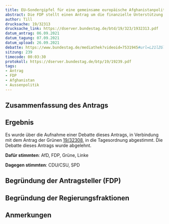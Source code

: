 ```yaml
---
title: EU–Sondergipfel für eine gemeinsame europäische Afghanistanpolitik einberufen
abstract: Die FDP stellt einen Antrag um die finanzielle Unterstützung von Hilfsorganisationen und Anrainerstaaten im Zusammenhang mit den Flüchtlingen in Afghanistan sicherzustellen.
author: Till
drucksache: 19/32313
drucksache_link: https://dserver.bundestag.de/btd/19/323/1932313.pdf
datum_antrag: 06.09.2021
datum_tagung: 07.09.2021
datum_upload: 26.09.2021
debatte: https://www.bundestag.de/mediathek?videoid=7531945#url=L21lZGlhdGhla292ZXJsYXk/dmlkZW9pZD03NTMxOTQ1&mod=mediathek
sitzung: 239
timecode: 00:03:30
protokoll: https://dserver.bundestag.de/btp/19/19239.pdf
tags:
- Antrag
- FDP
- Afghanistan
- Aussenpolitik
---
```




## Zusammenfassung des Antrags
## Ergebnis

Es wurde über die Aufnahme einer Debatte dieses Antrags, in Verbindung mit dem Antrag der Grünen [19/32308](1932308.html), in die Tagesordnung abgestimmt.
Die Debatte dieses Antrags wurde abgelehnt.

__Dafür stimmten__: AfD, FDP, Grüne, Linke

__Dagegen stimmten__: CDU/CSU, SPD


## Begründung der Antragsteller (FDP)

## Begründung der Regierungsfraktionen

## Anmerkungen
